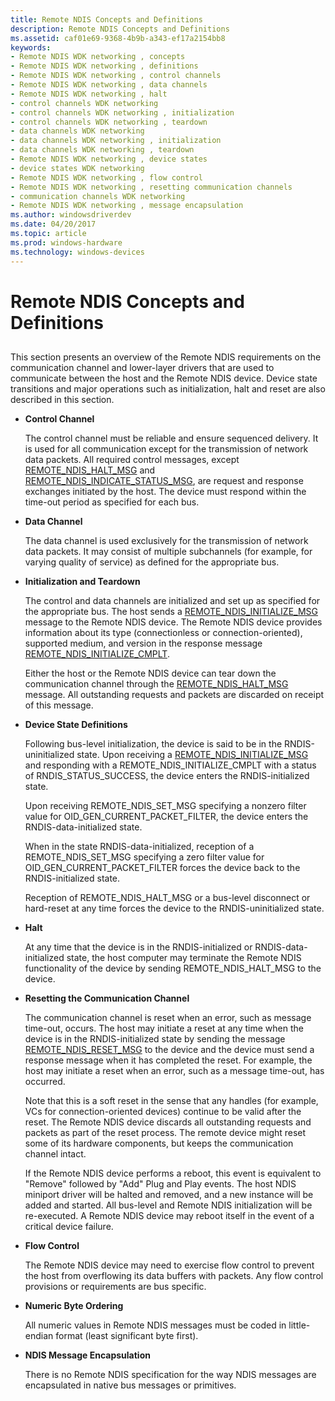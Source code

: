 ```yaml
---
title: Remote NDIS Concepts and Definitions
description: Remote NDIS Concepts and Definitions
ms.assetid: caf01e69-9368-4b9b-a343-ef17a2154bb8
keywords:
- Remote NDIS WDK networking , concepts
- Remote NDIS WDK networking , definitions
- Remote NDIS WDK networking , control channels
- Remote NDIS WDK networking , data channels
- Remote NDIS WDK networking , halt
- control channels WDK networking
- control channels WDK networking , initialization
- control channels WDK networking , teardown
- data channels WDK networking
- data channels WDK networking , initialization
- data channels WDK networking , teardown
- Remote NDIS WDK networking , device states
- device states WDK networking
- Remote NDIS WDK networking , flow control
- Remote NDIS WDK networking , resetting communication channels
- communication channels WDK networking
- Remote NDIS WDK networking , message encapsulation
ms.author: windowsdriverdev
ms.date: 04/20/2017
ms.topic: article
ms.prod: windows-hardware
ms.technology: windows-devices
---
```


# Remote NDIS Concepts and Definitions


## <a href="" id="ddk-remote-ndis-concepts-and-definitions-ng"></a>


This section presents an overview of the Remote NDIS requirements on the communication channel and lower-layer drivers that are used to communicate between the host and the Remote NDIS device. Device state transitions and major operations such as initialization, halt and reset are also described in this section.

-   **Control Channel**

    The control channel must be reliable and ensure sequenced delivery. It is used for all communication except for the transmission of network data packets. All required control messages, except [REMOTE\_NDIS\_HALT\_MSG](https://msdn.microsoft.com/library/windows/hardware/ff570613) and [REMOTE\_NDIS\_INDICATE\_STATUS\_MSG](https://msdn.microsoft.com/library/windows/hardware/ff570617), are request and response exchanges initiated by the host. The device must respond within the time-out period as specified for each bus.

-   **Data Channel**

    The data channel is used exclusively for the transmission of network data packets. It may consist of multiple subchannels (for example, for varying quality of service) as defined for the appropriate bus.

-   **Initialization and Teardown**

    The control and data channels are initialized and set up as specified for the appropriate bus. The host sends a [REMOTE\_NDIS\_INITIALIZE\_MSG](https://msdn.microsoft.com/library/windows/hardware/ff570624) message to the Remote NDIS device. The Remote NDIS device provides information about its type (connectionless or connection-oriented), supported medium, and version in the response message [REMOTE\_NDIS\_INITIALIZE\_CMPLT](https://msdn.microsoft.com/library/windows/hardware/ff570621).

    Either the host or the Remote NDIS device can tear down the communication channel through the [REMOTE\_NDIS\_HALT\_MSG](https://msdn.microsoft.com/library/windows/hardware/ff570613) message. All outstanding requests and packets are discarded on receipt of this message.

-   **Device State Definitions**

    Following bus-level initialization, the device is said to be in the RNDIS-uninitialized state. Upon receiving a [REMOTE\_NDIS\_INITIALIZE\_MSG](https://msdn.microsoft.com/library/windows/hardware/ff570624) and responding with a REMOTE\_NDIS\_INITIALIZE\_CMPLT with a status of RNDIS\_STATUS\_SUCCESS, the device enters the RNDIS-initialized state.

    Upon receiving REMOTE\_NDIS\_SET\_MSG specifying a nonzero filter value for OID\_GEN\_CURRENT\_PACKET\_FILTER, the device enters the RNDIS-data-initialized state.

    When in the state RNDIS-data-initialized, reception of a REMOTE\_NDIS\_SET\_MSG specifying a zero filter value for OID\_GEN\_CURRENT\_PACKET\_FILTER forces the device back to the RNDIS-initialized state.

    Reception of REMOTE\_NDIS\_HALT\_MSG or a bus-level disconnect or hard-reset at any time forces the device to the RNDIS-uninitialized state.

-   **Halt**

    At any time that the device is in the RNDIS-initialized or RNDIS-data-initialized state, the host computer may terminate the Remote NDIS functionality of the device by sending REMOTE\_NDIS\_HALT\_MSG to the device.

-   **Resetting the Communication Channel**

    The communication channel is reset when an error, such as message time-out, occurs. The host may initiate a reset at any time when the device is in the RNDIS-initialized state by sending the message [REMOTE\_NDIS\_RESET\_MSG](https://msdn.microsoft.com/library/windows/hardware/ff570648) to the device and the device must send a response message when it has completed the reset. For example, the host may initiate a reset when an error, such as a message time-out, has occurred.

    Note that this is a soft reset in the sense that any handles (for example, VCs for connection-oriented devices) continue to be valid after the reset. The Remote NDIS device discards all outstanding requests and packets as part of the reset process. The remote device might reset some of its hardware components, but keeps the communication channel intact.

    If the Remote NDIS device performs a reboot, this event is equivalent to "Remove" followed by "Add" Plug and Play events. The host NDIS miniport driver will be halted and removed, and a new instance will be added and started. All bus-level and Remote NDIS initialization will be re-executed. A Remote NDIS device may reboot itself in the event of a critical device failure.

-   **Flow Control**

    The Remote NDIS device may need to exercise flow control to prevent the host from overflowing its data buffers with packets. Any flow control provisions or requirements are bus specific.

-   **Numeric Byte Ordering**

    All numeric values in Remote NDIS messages must be coded in little-endian format (least significant byte first).

-   **NDIS Message Encapsulation**

    There is no Remote NDIS specification for the way NDIS messages are encapsulated in native bus messages or primitives.

 

 





